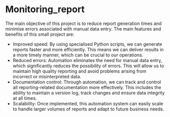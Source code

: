 # Monitoring_report
The main objective of this project is to reduce report generation times and minimise errors associated with manual data entry.
The main features and benefits of this small project are:
- Improved speed: By using specialised Python scripts, we can generate reports faster and more efficiently. This means we can deliver results in a more timely manner, which can be crucial to our operations.
- Reduced errors: Automation eliminates the need for manual data entry, which significantly reduces the possibility of errors. This will allow us to maintain high quality reporting and avoid problems arising from incorrect or misinterpreted data.
- Documentation control: Through automation, we can track and control all reporting-related documentation more effectively. This includes the ability to maintain a version log, track changes and ensure data integrity at all times.
- Scalability: Once implemented, this automation system can easily scale to handle larger volumes of reports and adapt to future business needs.
